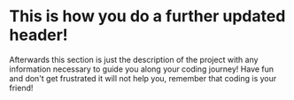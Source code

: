 # This is how you do a further updated header!

Afterwards this section is just the description of the project with any information necessary to guide you along your coding journey!
Have fun and don't get frustrated it will not help you, remember that coding is your friend!
